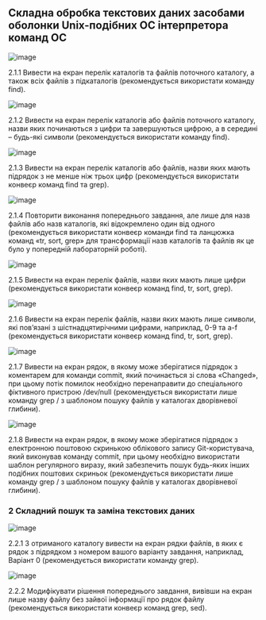 ## Складна обробка текстових даних засобами оболонки Unix-подібних ОС інтерпретора команд ОС

![image](https://github.com/KDVDimak/WebAR-Template-/assets/162099821/e7293fb8-0d1f-446b-b305-1816b76f74e4)

2.1.1 Вивести на екран перелік каталогів та файлів поточного каталогу, а також всіх файлів з підкаталогів (рекомендується використати команду find).

![image](https://github.com/KDVDimak/WebAR-Template-/assets/162099821/a642016e-2504-4bec-9cf0-0a4a338a82f2)

2.1.2 Вивести на екран перелік каталогів або файлів поточного каталогу, назви яких починаються з цифри та завершуються цифрою, а в середині – будь-які символи (рекомендується використати команду find).

![image](https://github.com/KDVDimak/WebAR-Template-/assets/162099821/458801fb-fcd0-47e9-9558-eef2124d718d)

2.1.3 Вивести на екран перелік каталогів або файлів, назви яких мають підрядок з не менше ніж трьох цифр (рекомендується використати конвеєр команд find та grep).

![image](https://github.com/KDVDimak/WebAR-Template-/assets/162099821/3a82d0cf-1246-4720-a836-35baac62618b)

2.1.4 Повторити виконання попереднього завдання, але лише для назв файлів або назв каталогів, які відокремлено один від одного (рекомендується використати конвеєр команди find та ланцюжка команд «tr, sort, grep» для трансформації назв каталогів та файлів як це було у попередній лабораторній роботі).

![image](https://github.com/KDVDimak/WebAR-Template-/assets/162099821/63b2a05e-fe97-4bc6-aba0-9bb3803f5707)

2.1.5 Вивести на екран перелік файлів, назви яких мають лише цифри (рекомендується використати конвеєр команд find, tr, sort, grep).

![image](https://github.com/KDVDimak/WebAR-Template-/assets/162099821/36e0e8e7-5b99-42f9-acd5-32bba95d94b4)

2.1.6 Вивести на екран перелік файлів, назви яких мають лише символи, які пов’язані з шістнадцятирічними цифрами, наприклад, 0-9 та a-f (рекомендується використати конвеєр команд find, tr, sort, grep).

![image](https://github.com/KDVDimak/WebAR-Template-/assets/162099821/b046eff4-58f0-48cf-bed7-7b97e2d26e6c)

2.1.7 Вивести на екран рядок, в якому може зберігатися підрядок з коментарем для команди commit, який починається зі слова «Changed», при цьому потік помилок необхідно перенаправити до спеціального фіктивного пристрою /dev/null (рекомендується використати лише команду grep / з шаблоном пошуку файлів у каталогах дворівневої глибини).

![image](https://github.com/KDVDimak/WebAR-Template-/assets/162099821/ce840969-4c77-44c5-8a48-80cf908d28ed)

2.1.8 Вивести на екран рядок, в якому може зберігатися підрядок з електронною поштовою скринькою облікового запису Git-користувача, який виконував команду commit, при цьому необхідно використати шаблон регулярного виразу, який забезпечить пошук будь-яких інших подібних поштових скриньок (рекомендується використати лише команду grep / з шаблоном пошуку файлів у каталогах дворівневої глибини).

### 2 Складний пошук та заміна текстових даних

![image](https://github.com/KDVDimak/WebAR-Template-/assets/162099821/25992707-dc39-4630-b535-375877e8ffdc)

2.2.1 З отриманого каталогу вивести на екран рядки файлів, в яких є рядок з підрядком з номером вашого варіанту завдання, наприклад, Варіант 0 (рекомендується використати команду grep).

![image](https://github.com/KDVDimak/WebAR-Template-/assets/162099821/4eec30e0-353e-459d-8597-4bd908d84134)

2.2.2 Модифікувати рішення попереднього завдання, вивівши на екран лише назву файлу без зайвої інформації про рядок файлу (рекомендується використати конвеєр команд grep, sed).


